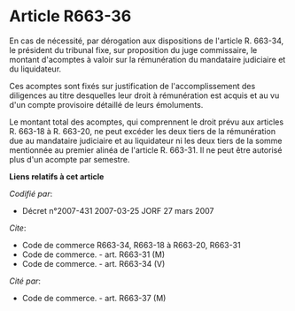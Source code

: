 # Article R663-36

En cas de nécessité, par dérogation aux dispositions de l'article R. 663-34, le président du tribunal fixe, sur proposition
du juge commissaire, le montant d'acomptes à valoir sur la rémunération du mandataire judiciaire et du liquidateur.

Ces acomptes sont fixés sur justification de l'accomplissement des diligences au titre desquelles leur droit à rémunération
est acquis et au vu d'un compte provisoire détaillé de leurs émoluments.

Le montant total des acomptes, qui comprennent le droit prévu aux articles R. 663-18 à R. 663-20, ne peut excéder les deux
tiers de la rémunération due au mandataire judiciaire et au liquidateur ni les deux tiers de la somme mentionnée au premier
alinéa de l'article R. 663-31. Il ne peut être autorisé plus d'un acompte par semestre.

**Liens relatifs à cet article**

_Codifié par_:

  - Décret n°2007-431 2007-03-25 JORF 27 mars 2007

_Cite_:

  - Code de commerce R663-34, R663-18 à R663-20, R663-31
  - Code de commerce. - art. R663-31 (M)
  - Code de commerce. - art. R663-34 (V)

_Cité par_:

  - Code de commerce. - art. R663-37 (M)

